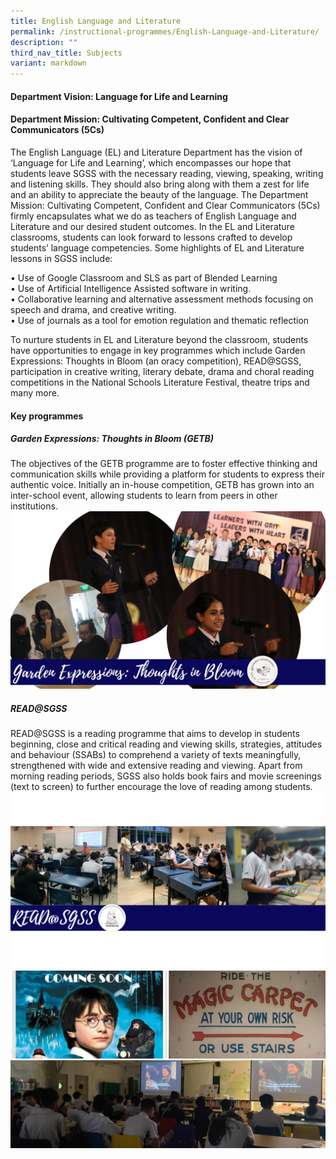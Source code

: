 ```yaml
---
title: English Language and Literature
permalink: /instructional-programmes/English-Language-and-Literature/
description: ""
third_nav_title: Subjects
variant: markdown
---
```

#### Department Vision: Language for Life and Learning

#### Department Mission: Cultivating Competent, Confident and Clear Communicators (5Cs)

The English Language (EL) and Literature Department has the vision of ‘Language for Life and Learning’, which encompasses our hope that students leave SGSS with the necessary reading, viewing, speaking, writing and listening skills. They should also bring along with them a zest for life and an ability to appreciate the beauty of the language. The Department Mission: Cultivating Competent, Confident and Clear Communicators (5Cs) firmly encapsulates what we do as teachers of English Language and Literature and our desired student outcomes.
In the EL and Literature classrooms, students can look forward to lessons crafted to develop students’ language competencies. Some highlights of EL and Literature lessons in SGSS include:

•	Use of Google Classroom and SLS as part of Blended Learning <br>
•	Use of Artificial Intelligence Assisted software in writing.<br>
•	Collaborative learning and alternative assessment methods focusing on speech and drama, and creative writing.<br>
•	Use of journals as a tool for emotion regulation and thematic reflection

To nurture students in EL and Literature beyond the classroom, students have opportunities to engage in key programmes which include Garden Expressions: Thoughts in Bloom (an oracy competition), READ@SGSS, participation in creative writing, literary debate, drama and choral reading competitions in the National Schools Literature Festival, theatre trips and many more.

#### Key programmes
##### Garden Expressions: Thoughts in Bloom (GETB)
The objectives of the GETB programme are to foster effective thinking and communication skills while providing a platform for students to express their authentic voice. Initially an in-house competition, GETB has grown into an inter-school event, allowing students to learn from peers in other institutions. 
![](/images/ell2024%20(1).png)

##### READ@SGSS

READ@SGSS is a reading programme that aims to develop in students beginning, close and critical reading and viewing skills, strategies, attitudes and behaviour (SSABs) to comprehend a variety of texts meaningfully, strengthened with wide and extensive reading and viewing. Apart from morning reading periods, SGSS also holds book fairs and movie screenings (text to screen) to further encourage the love of reading among  students. 
![](/images/ell2024%20(2).png)
![](/images/ell2024%20(3).png)